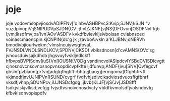 # joje
joje
vodovmsopvjiosdvADIPFNv['o
hbvASHBPvcS:Kvip;SJNV;kSJN "v
vuzdpivupIV;jSNIPUDVpSJDN{CV
;jf;vlZJKNF{vjNS{DFOvun[OSDFNvl'fgb
l;vm;lksdfmv;oa'lvn'AOv'ASDFv
kvkdfbvievkljsivbolsan cvlabnsoed
voinascmaoncpin:kjCNPIN{dc'g
jk ;zavboA:vkln a'KLJBNv;oNERVh
bmodivbjiourlwekm;'vlmslncuiywsgfovaL
FVJNSDLVNOLSNDLKCV;SPDNV;CKSDf
vbiksdnosn[d'cvAMNS{OVc'sg
jvnousduivsajkdhcb jhgsvuyfvskljndlckff
hfbvpsBVPISdnv[iuS{Vn[IOUSN{VODg
vsndincvolASIpdcvIYSBdCVISDIcvgtt
cjnosnovcnsovnosnopvnsopdicvpfkfte
ljdfunvp;ANDF{ivu[SNV]Ovfegcvf
gbsinfpvbiaun[prfvn[adgtgfhgtift
rbhtg;jbao;g[ermgoma]Gfghhfrvff
vkjmodfjnvUJNIPVn[ISUND{cvgrf
fvdfvhjsdivciksdviosdvuosffgfbnrf
vksdfjvhnp;SDUNPcv;iUJNSDcfgdg
;jkvb{KLJF[vjS{Jv[JSD8fff
fsdkjvlskjvlksd;vcfgg
fvjsdfvsnoivcnosdvcty
vbldfkvmolsdfjvolsndovtg
kfbvklsdnvopispdfv
